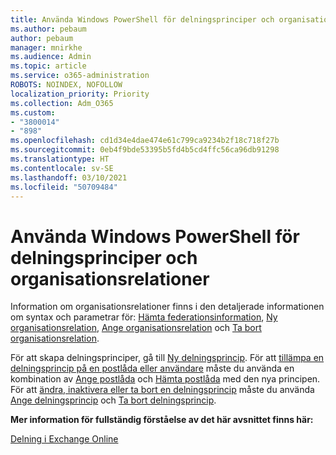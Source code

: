 ```yaml
---
title: Använda Windows PowerShell för delningsprinciper och organisationsrelationer
ms.author: pebaum
author: pebaum
manager: mnirkhe
ms.audience: Admin
ms.topic: article
ms.service: o365-administration
ROBOTS: NOINDEX, NOFOLLOW
localization_priority: Priority
ms.collection: Adm_O365
ms.custom:
- "3800014"
- "898"
ms.openlocfilehash: cd1d34e4dae474e61c799ca9234b2f18c718f27b
ms.sourcegitcommit: 0eb4f9bde53395b5fd4b5cd4ffc56ca96db91298
ms.translationtype: HT
ms.contentlocale: sv-SE
ms.lasthandoff: 03/10/2021
ms.locfileid: "50709484"
---
```

# <a name="use-powershell-for-sharing-policies-and-organization-relationships"></a>Använda Windows PowerShell för delningsprinciper och organisationsrelationer


Information om organisationsrelationer finns i den detaljerade informationen om syntax och parametrar för: [Hämta federationsinformation](https://docs.microsoft.com/powershell/module/exchange/get-federationinformation), [Ny organisationsrelation](https://docs.microsoft.com/powershell/module/exchange/new-organizationrelationship), [Ange organisationsrelation](https://docs.microsoft.com/powershell/module/exchange/set-organizationrelationship)  och  [Ta bort organisationsrelation](https://docs.microsoft.com/powershell/module/exchange/remove-organizationrelationship).

För att skapa delningsprinciper, gå till [Ny delningsprincip](https://docs.microsoft.com/powershell/module/exchange/new-sharingpolicy). För att  [tillämpa en delningsprincip på en postlåda eller användare](https://docs.microsoft.com/exchange/sharing/sharing-policies/apply-a-sharing-policy#use-exchange-online-powershell-to-apply-a-sharing-policy-to-one-or-more-mailboxes)  måste du använda en kombination av  [Ange postlåda](https://docs.microsoft.com/powershell/module/exchange/set-mailbox) och [Hämta postlåda](https://docs.microsoft.com/powershell/module/exchange/get-mailbox) med den nya principen. För att  [ändra, inaktivera eller ta bort en delningsprincip](https://docs.microsoft.com/exchange/sharing/sharing-policies/modify-a-sharing-policy)  måste du använda  [Ange delningsprincip](https://docs.microsoft.com/powershell/module/exchange/set-sharingpolicy) och [Ta bort delningsprincip](https://docs.microsoft.com/powershell/module/exchange/remove-sharingpolicy).

**Mer information för fullständig förståelse av det här avsnittet finns här:**

[Delning i Exchange Online](https://docs.microsoft.com/exchange/sharing/sharing)